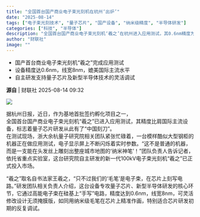 ```yaml
---
title: "全国首台国产商业电子束光刻机在杭州‘出炉’"
date: "2025-08-14"
tags: ["电子束光刻技术", "量子芯片", "国产设备", "纳米级精度", "半导体研发"]
categories: ["科技", "半导体"]
description: "全国首台国产商业电子束光刻机‘羲之’在杭州进入应用测试，其0.6nm精度为量子芯片研发提供关键支持。"
author: "财联社"
image: ""
---
```

  
- 国产首台商业电子束光刻机“羲之”完成应用测试
- 设备精度达0.6nm，线宽8nm，媲美国际主流水平
- 自主研发支持量子芯片及新型半导体技术的灵活调试

**源自** | 财联社   2025-08-14 09:32  
  
![](https://ai.programnotes.cn/img/ai/09ea9a84cf9616de98e5e95cdbbe1d2c.gif)  
  
据杭州日报，近日，作为基地首批签约孵化项目之一，  
全国首台国产商业电子束光刻机“羲之”已进入应用测试，其精度比肩国际主流设备，标志着量子芯片研发从此有了“中国刻刀”。  
在测试现场，浙大余杭量子研究院相关团队紧张忙碌着，一台模样酷似大型钢柜的机器正在做应用测试，电子显示屏上不断闪烁着实时参数。“这不是普通的机器，而是一支能在头发丝上雕刻出整座城市地图的‘纳米神笔’！”团队负责人告诉记者，依托省重点实验室，这台研究院自主研发的新一代100kV电子束光刻机“羲之”已正式投入市场。  
  
“羲之”取名自书法家王羲之，“只不过我们的‘毛笔’是电子束，在芯片上刻写电路。”研发团队相关负责人介绍，这台设备专攻量子芯片、新型半导体研发的核心环节，它通过高能电子束在硅基上“手写”电路，精度达到0.6nm，线宽8nm，可灵活修改设计无须掩膜版，如同用纳米级毛笔在芯片上精准作画，特别适合芯片研发初期的反复调试。  

  
